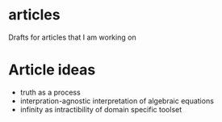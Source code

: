 # articles
Drafts for articles that I am working on

# Article ideas
- truth as a process
- interpration-agnostic interpretation of algebraic equations
- infinity as intractibility of domain specific toolset
